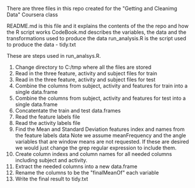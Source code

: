 There are three files in this repo created for the "Getting and Cleanimg Data" Coursera class

README.md is this file and it explains the contents of the the repo and how the R script works
CodeBook.md describes the variables, the data and the transformations used to produce the data
run_analysis.R is the script used to produce the data - tidy.txt


These are steps used in run_analsys.R.

1. Change directory to C:/tmp where all the files are stored
2. Read in the three feature, activity and subject files for train
3. Read in the three feature, activity and subject files for test
4. Combine the columns from subject, activity and features for train into a single data.frame
5. Combine the columns from subject, activity and features for test into a single data.frame
6. Concatentate the train and test data.frames
7. Read the feature labels file
8. Read the activity labels file
9. Find the Mean and Standard Deviation features index and names from the feature labels data
   Note we assume meanFrequency and the angle variables that are window means are not requested. 
   If these are desired we would just change the grep regular expression to include them. 
10. Create column indexs and column names for all needed columns including subject and activity.
11. Extract the needed columns into a new data.frame
12. Rename the columns to be the "finalMeanOf" each variable
13. Write the final result to tidy.txt

